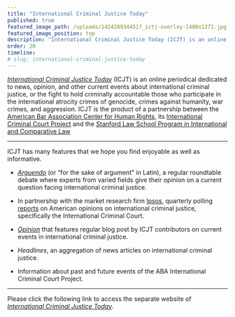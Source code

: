 ```yaml
---
title: "International Criminal Justice Today"
published: true
featured_image_path: /uploads/1424289344517_ictj-overlay-1400x1271.jpg
featured_image_position: top
description: "International Criminal Justice Today (ICJT) is an online periodical dedicated to news, opinion, and other current events about international criminal justice"
order: 20
timeline:
# slug: international-criminal-justice-today
---
```


[_International Criminal Justice Today_](http://bit.ly/ictj_page) (ICJT) is an online periodical dedicated to news, opinion, and other current events about international criminal justice, or the fight to hold criminally accountable those who participate in the international atrocity crimes of genocide, crimes against humanity, war crimes, and aggression. ICJT is the product of a partnership between the [American Bar Association Center for Human Rights](http://www.americanbar.org/groups/human_rights.html), its [International Criminal Court Project](http://www.aba-icc.org) and the [Stanford Law School Program in International and Comparative Law](https://www.law.stanford.edu/areas-of-interest/international-and-comparative-law)

* * *

ICJT has many features that we hope you find enjoyable as well as informative.

*   [_Arguendo_](http://bit.ly/arg146) (or “for the sake of argument" in Latin), a regular roundtable debate where experts from varied fields give their opinion on a current question facing international criminal justice.

*   In partnership with the market research firm [Ipsos](http://www.ipsos-na.com/)[](http://www.ipsos-na.com/), quarterly polling [reports](http://bit.ly/ipsos_abicc) on American opinions on international criminal justice, specifically the International Criminal Court.

*   [_Opinion_](http://www.international-criminal-justice-today.org/opinion/) that features regular blog post by ICJT contributors on current events in international criminal justice.

*   _Headlines_, an aggregation of news articles on international criminal justice.

*   Information about past and future events of the ABA International Criminal Court Project.

* * *

Please click the following link to access the separate website of [](http://bit.ly/ictj_page)_[International Criminal Justice Today](http://bit.ly/ictj_page)[](http://www.international-criminal-justice-today.org)_.
